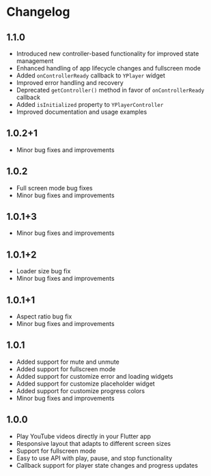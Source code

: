 # Changelog

## 1.1.0
- Introduced new controller-based functionality for improved state management
- Enhanced handling of app lifecycle changes and fullscreen mode
- Added `onControllerReady` callback to `YPlayer` widget
- Improved error handling and recovery
- Deprecated `getController()` method in favor of `onControllerReady` callback
- Added `isInitialized` property to `YPlayerController`
- Improved documentation and usage examples

## 1.0.2+1
- Minor bug fixes and improvements

## 1.0.2
- Full screen mode bug fixes
- Minor bug fixes and improvements

## 1.0.1+3
- Minor bug fixes and improvements

## 1.0.1+2
- Loader size bug fix
- Minor bug fixes and improvements

## 1.0.1+1
- Aspect ratio bug fix
- Minor bug fixes and improvements

## 1.0.1
- Added support for mute and unmute
- Added support for fullscreen mode
- Added support for customize error and loading widgets
- Added support for customize placeholder widget
- Added support for customize progress colors
- Minor bug fixes and improvements

## 1.0.0
- Play YouTube videos directly in your Flutter app
- Responsive layout that adapts to different screen sizes
- Support for fullscreen mode
- Easy to use API with play, pause, and stop functionality
- Callback support for player state changes and progress updates